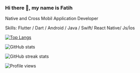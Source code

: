     
### Hi there 👋, my name is Fatih
Native and Cross Mobil Application Developer


Skills: Flutter / Dart / Android / Java / Swift/ React Native/ Js/İos 


[![Top Langs](https://github-readme-stats.vercel.app/api/top-langs/?username=kirpifatih)](https://github.com/anuraghazra/github-readme-stats)


![GitHub stats](https://github-readme-stats.vercel.app/api?username=kirpifatih&show_icons=true&count_private=true)  


![GitHub streak stats](https://github-readme-streak-stats.herokuapp.com/?user=kirpifatih)  


![Profile views](https://gpvc.arturio.dev/kirpifatih)  
 







